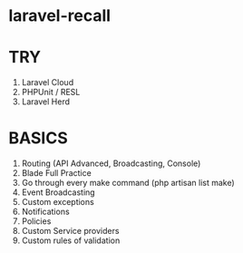 # laravel-recall

# TRY
1. Laravel Cloud
2. PHPUnit / RESL
3. Laravel Herd

# BASICS
1. Routing (API Advanced, Broadcasting, Console)
2. Blade Full Practice
3. Go through every make command (php artisan list make)
4. Event Broadcasting
5. Custom exceptions
6. Notifications
7. Policies
8. Custom Service providers
9. Custom rules of validation